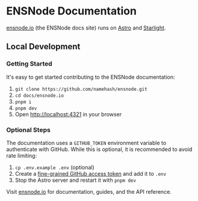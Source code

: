 # ENSNode Documentation

[ensnode.io](https://ensnode.io) (the ENSNode docs site) runs on [Astro](https://astro.build/) and [Starlight](https://starlight.astro.build).

## Local Development

### Getting Started

It's easy to get started contributing to the ENSNode documentation:

1. `git clone https://github.com/namehash/ensnode.git`
2. `cd docs/ensnode.io`
3. `pnpm i`
4. `pnpm dev`
5. Open [http://localhost:4321](http://localhost:4321) in your browser

### Optional Steps

The documentation uses a `GITHUB_TOKEN` environment variable to authenticate with GitHub. While this is optional, it is recommended to avoid rate limiting:

1. `cp .env.example .env` (optional)
2. Create a [fine-grained GitHub access token](https://docs.github.com/en/authentication/keeping-your-account-and-data-secure/managing-your-personal-access-tokens#fine-grained-personal-access-tokens-limitations) and add it to `.env`
3. Stop the Astro server and restart it with `pnpm dev`

Visit [ensnode.io](https://www.ensnode.io) for documentation, guides, and the API reference.
